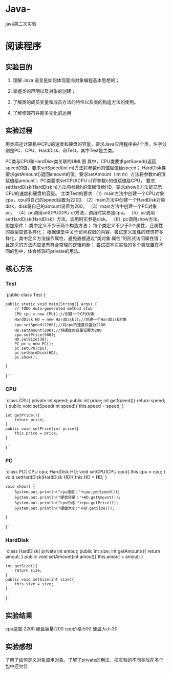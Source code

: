 # Java-
java第二次实验
# 阅读程序
 ## 实验目的
1. 理解 Java 语言是如何体现面向对象编程基本思想的；

2. 掌握类的声明以及对象的创建；

3. 了解类的成员变量和成员方法的特性以及类的构造方法的使用。

4. 了解修饰符并能多元化的运用
## 实验过程
用类描述计算机中CPU的速度和硬盘的容量，要求Java应用程序由4个类，名字分别是PC、CPU、HardDisk、和Test，其中Test是主类。

PC类与CPU和HardDisk类关联的UML图
其中，CPU类要求getSpeed()返回speed的值，要求setSpeed(int m)方法将参数m的值赋值给speed；
HardDisk类要求getAmount()返回amount的值，要求setAmount（int m）方法将参数m的值赋值给amount；
PC类要求setCPU(CPU c)将参数c的值赋值给CPU，
要求setHardDisk(HardDisk h)方法将参数h的值赋值给HD，要求show()方法能显示CPU的速度和硬盘的容量。
主类Test的要求
（1）main方法中创建一个CPU对象cpu，cpu将自己的speed设置为2200.
（2）main方法中创建一个HardDisk对象disk，disk将自己的amount设置为200。
（3）main方法中创建一个PC对象pc。
（4）pc调用setCPU(CPU c)方法，调用时实参是cpu。
（5）pc调用setHardDisk(HardDisk）方法，调用时实参是disk。
（6）pc调用show方法。
附加条件：
类中定义不少于两个构造方法；
每个类定义不少于2个属性，且属性的类型应该多样化；
根据课堂中关于访问权限的内容，尝试定义属性的修饰符多样化，类中定义方法操作属性，避免直接通过“类对象.属性”的形式访问属性值；且定义的方法内应该有符合常理的逻辑判断；
尝试把本次实验的多个类放置在不同的包中，体会修饰符private的用法。


## 核心方法

### Test
`public class Test {
	

	public static void main(String[] args) {
		// TODO Auto-generated method stub
		CPU cpu = new CPU();//创建一个CPU对象
		HardDisk HD = new HardDisk();//创建一个HardDisk对象
		cpu.setSpeed(2200);//将cpu的速度设置为2200
		HD.setAmount(200);//将硬盘的容量设置为200
		cpu.setPrice(500);
		HD.setSize(30);
		PC pc = new PC();
		pc.setCPU(cpu);
		pc.setHardDisk(HD);
		pc.show();

	}

}
`
### CPU
`class CPU{
	private int speed;
	public int price;
	int getSpeed(){
		return speed;
	}
	public void setSpeed(int speed){
		this.speed = speed;
	}
	
	int getPrice(){
		return price;
	}
	public void setPrice(int price){
		this.price = price;
	}
}
`
### PC
`class PC{
	CPU cpu;
	HardDisk HD;
	void setCPU(CPU cpu){
		this.cpu = cpu;
	}
	void setHardDisk(HardDisk HD){
		this.HD = HD;
	}
	
	void show() {
		System.out.println("cpu速度："+cpu.getSpeed());
		System.out.println("硬盘容量："+HD.getAmount());
		System.out.println("cpu价格:"+cpu.getPrice());
		System.out.println("硬盘大小:"+HD.getSize());
		
	}
}`
### HardDisk
`class HardDisk{
	private int amout;
	public int size;
	int getAmount(){
		return amout;
	}
    public void setAmount(int amout){
		this.amout = amout;
	}
    
    
    int getSize(){
		return size;
	}
	public void setSize(int size){
		this.size = size;
	}
	
}`

## 实验结果
cpu速度:2200
硬盘容量:200
cpu价格:500
硬盘大小:30
## 实验感想
了解了如何定义对象调用对象，了解了private的用法，把实验的不同类放在多个包中还欠佳
